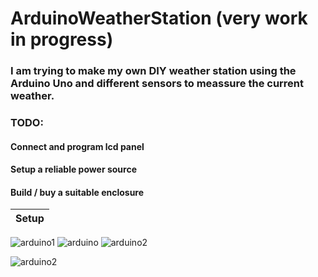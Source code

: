 # ArduinoWeatherStation (very work in progress)
### I am trying to make my own DIY weather station using the Arduino Uno and different sensors to meassure the current weather.

### TODO:
#### Connect and program lcd panel
#### Setup a reliable power source
#### Build / buy a suitable enclosure

Setup |
--- | 
![arduino1](https://user-images.githubusercontent.com/70685433/179217341-7b44769a-b075-4d04-b39d-ae2576d54b11.jpg)
![arduino](https://user-images.githubusercontent.com/70685433/179217331-fedd0fe9-499e-439e-8ac0-7159b095834f.jpg)
![arduino2](https://user-images.githubusercontent.com/70685433/179217343-5808ef3c-037b-4a17-a450-58cf38c445b2.jpg)

![arduino2](https://media.discordapp.net/attachments/784744807557890082/1016261313057538059/Screenshot_20220902-130250.png)
